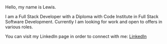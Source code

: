 Hello, my name is Lewis.

I am a Full Stack Developer with a Diploma with Code Institute in Full Stack Software Development.
Currently I am looking for work and open to offers in various roles.

You can visit my LinkedIn page in order to connect with me: 
[LinkedIn](https://www.linkedin.com/in/lhazelwood/)



